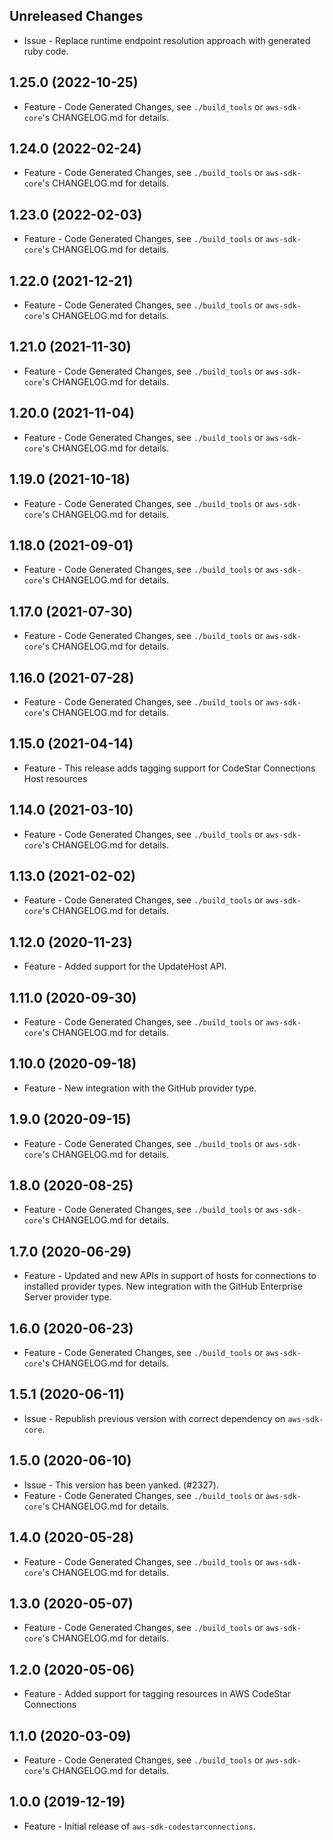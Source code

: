 Unreleased Changes
------------------

* Issue - Replace runtime endpoint resolution approach with generated ruby code.

1.25.0 (2022-10-25)
------------------

* Feature - Code Generated Changes, see `./build_tools` or `aws-sdk-core`'s CHANGELOG.md for details.

1.24.0 (2022-02-24)
------------------

* Feature - Code Generated Changes, see `./build_tools` or `aws-sdk-core`'s CHANGELOG.md for details.

1.23.0 (2022-02-03)
------------------

* Feature - Code Generated Changes, see `./build_tools` or `aws-sdk-core`'s CHANGELOG.md for details.

1.22.0 (2021-12-21)
------------------

* Feature - Code Generated Changes, see `./build_tools` or `aws-sdk-core`'s CHANGELOG.md for details.

1.21.0 (2021-11-30)
------------------

* Feature - Code Generated Changes, see `./build_tools` or `aws-sdk-core`'s CHANGELOG.md for details.

1.20.0 (2021-11-04)
------------------

* Feature - Code Generated Changes, see `./build_tools` or `aws-sdk-core`'s CHANGELOG.md for details.

1.19.0 (2021-10-18)
------------------

* Feature - Code Generated Changes, see `./build_tools` or `aws-sdk-core`'s CHANGELOG.md for details.

1.18.0 (2021-09-01)
------------------

* Feature - Code Generated Changes, see `./build_tools` or `aws-sdk-core`'s CHANGELOG.md for details.

1.17.0 (2021-07-30)
------------------

* Feature - Code Generated Changes, see `./build_tools` or `aws-sdk-core`'s CHANGELOG.md for details.

1.16.0 (2021-07-28)
------------------

* Feature - Code Generated Changes, see `./build_tools` or `aws-sdk-core`'s CHANGELOG.md for details.

1.15.0 (2021-04-14)
------------------

* Feature - This release adds tagging support for CodeStar Connections Host resources

1.14.0 (2021-03-10)
------------------

* Feature - Code Generated Changes, see `./build_tools` or `aws-sdk-core`'s CHANGELOG.md for details.

1.13.0 (2021-02-02)
------------------

* Feature - Code Generated Changes, see `./build_tools` or `aws-sdk-core`'s CHANGELOG.md for details.

1.12.0 (2020-11-23)
------------------

* Feature - Added support for the UpdateHost API.

1.11.0 (2020-09-30)
------------------

* Feature - Code Generated Changes, see `./build_tools` or `aws-sdk-core`'s CHANGELOG.md for details.

1.10.0 (2020-09-18)
------------------

* Feature - New integration with the GitHub provider type.

1.9.0 (2020-09-15)
------------------

* Feature - Code Generated Changes, see `./build_tools` or `aws-sdk-core`'s CHANGELOG.md for details.

1.8.0 (2020-08-25)
------------------

* Feature - Code Generated Changes, see `./build_tools` or `aws-sdk-core`'s CHANGELOG.md for details.

1.7.0 (2020-06-29)
------------------

* Feature - Updated and new APIs in support of hosts for connections to installed provider types. New integration with the GitHub Enterprise Server provider type.

1.6.0 (2020-06-23)
------------------

* Feature - Code Generated Changes, see `./build_tools` or `aws-sdk-core`'s CHANGELOG.md for details.

1.5.1 (2020-06-11)
------------------

* Issue - Republish previous version with correct dependency on `aws-sdk-core`.

1.5.0 (2020-06-10)
------------------

* Issue - This version has been yanked. (#2327).
* Feature - Code Generated Changes, see `./build_tools` or `aws-sdk-core`'s CHANGELOG.md for details.

1.4.0 (2020-05-28)
------------------

* Feature - Code Generated Changes, see `./build_tools` or `aws-sdk-core`'s CHANGELOG.md for details.

1.3.0 (2020-05-07)
------------------

* Feature - Code Generated Changes, see `./build_tools` or `aws-sdk-core`'s CHANGELOG.md for details.

1.2.0 (2020-05-06)
------------------

* Feature - Added support for tagging resources in AWS CodeStar Connections

1.1.0 (2020-03-09)
------------------

* Feature - Code Generated Changes, see `./build_tools` or `aws-sdk-core`'s CHANGELOG.md for details.

1.0.0 (2019-12-19)
------------------

* Feature - Initial release of `aws-sdk-codestarconnections`.
